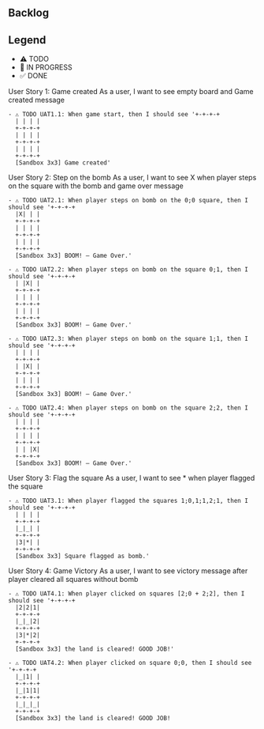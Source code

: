 ## Backlog

## Legend

- ⚠ TODO
- 🚧 IN PROGRESS
- ✅ DONE

User Story 1: Game created
As a user, I want to see empty board and Game created message

```
- ⚠ TODO UAT1.1: When game start, then I should see '+-+-+-+
  | | | |
  +-+-+-+
  | | | |
  +-+-+-+
  | | | |
  +-+-+-+
  [Sandbox 3x3] Game created'
```

User Story 2: Step on the bomb
As a user, I want to see X when player steps on the square with the bomb and game over message

```
- ⚠ TODO UAT2.1: When player steps on bomb on the 0;0 square, then I should see '+-+-+-+
  |X| | |
  +-+-+-+
  | | | |
  +-+-+-+
  | | | |
  +-+-+-+
  [Sandbox 3x3] BOOM! – Game Over.'
```

```
- ⚠ TODO UAT2.2: When player steps on bomb on the square 0;1, then I should see '+-+-+-+
  | |X| |
  +-+-+-+
  | | | |
  +-+-+-+
  | | | |
  +-+-+-+
  [Sandbox 3x3] BOOM! – Game Over.'
```

```
- ⚠ TODO UAT2.3: When player steps on bomb on the square 1;1, then I should see '+-+-+-+
  | | | |
  +-+-+-+
  | |X| |
  +-+-+-+
  | | | |
  +-+-+-+
  [Sandbox 3x3] BOOM! – Game Over.'
```

```
- ⚠ TODO UAT2.4: When player steps on bomb on the square 2;2, then I should see '+-+-+-+
  | | | |
  +-+-+-+
  | | | |
  +-+-+-+
  | | |X|
  +-+-+-+
  [Sandbox 3x3] BOOM! – Game Over.'
```

User Story 3: Flag the square
As a user, I want to see \* when player flagged the square

```
- ⚠ TODO UAT3.1: When player flagged the squares 1;0,1;1,2;1, then I should see '+-+-+-+
  | | | |
  +-+-+-+
  |_|_| |
  +-+-+-+
  |3|*| |
  +-+-+-+
  [Sandbox 3x3] Square flagged as bomb.'
```

User Story 4: Game Victory
As a user, I want to see victory message after player cleared all squares without bomb

```
- ⚠ TODO UAT4.1: When player clicked on squares [2;0 + 2;2], then I should see '+-+-+-+
  |2|2|1|
  +-+-+-+
  |_|_|2|
  +-+-+-+
  |3|*|2|
  +-+-+-+
  [Sandbox 3x3] the land is cleared! GOOD JOB!'
```

```
- ⚠ TODO UAT4.2: When player clicked on square 0;0, then I should see '+-+-+-+
  |_|1| |
  +-+-+-+
  |_|1|1|
  +-+-+-+
  |_|_|_|
  +-+-+-+
  [Sandbox 3x3] the land is cleared! GOOD JOB!
```
